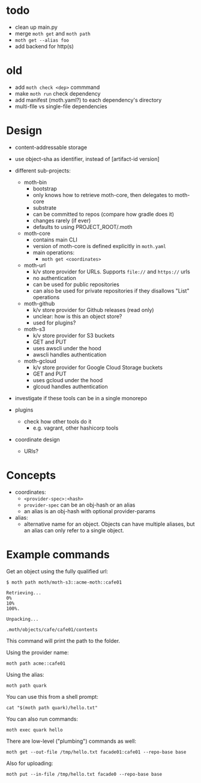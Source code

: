 # todo

- clean up main.py
- merge `moth get` and `moth path`
- `moth get --alias foo`
- add backend for http(s)

# old

- add `moth check <dep>` commmand
- make `moth run` check dependency
- add manifest (moth.yaml?) to each dependency's directory
- multi-flle vs single-file dependencies

# Design

- content-addressable storage
- use object-sha as identifier, instead of [artifact-id version]
- different sub-projects:
    - moth-bin
        - bootstrap
        - only knows how to retrieve moth-core, then delegates to moth-core
        - substrate
        - can be committed to repos (compare how gradle does it)
        - changes rarely (if ever)
        - defaults to using PROJECT_ROOT/.moth
    - moth-core
        - contains main CLI
        - version of moth-core is defined explicitly in `moth.yaml`
        - main operations:
            - `moth get <coordinates>`
    - moth-url
        - k/v store provider for URLs. Supports `file://` and `https://` urls
        - no authentication
        - can be used for public repositories
        - can also be used for private repositories if they disallows "List" operations
    - moth-github
        - k/v store provider for Github releases (read only)
        - unclear: how is this an object store?
        - used for plugins?
    - moth-s3
        - k/v store provider for S3 buckets
        - GET and PUT
        - uses awscli under the hood
        - awscli handles authentication
    - moth-gcloud
        - k/v store provider for Google Cloud Storage buckets
        - GET and PUT
        - uses gcloud under the hood
        - glcoud handles authentication
    
- investigate if these tools can be in a single monorepo
- plugins
    - check how other tools do it
        - e.g. vagrant, other hashicorp tools
- coordinate design
    - URIs?

# Concepts

- coordinates:
  - `<provider-spec>:<hash>`
  - `provider-spec` can be an obj-hash or an alias
  - an alias is an obj-hash with optional provider-params
- alias:
    - alternative name for an object. Objects can have multiple aliases, but an alias can only refer to a single object.
    
# Example commands

Get an object using the fully qualified url:

```
$ moth path moth/moth-s3::acme-moth::cafe01

Retrieving...
0%
10%
100%.

Unpacking...

.moth/objects/cafe/cafe01/contents
```

This command will print the path to the folder.

Using the provider name:

```
moth path acme::cafe01
```

Using the alias:

```
moth path quark
```

You can use this from a shell prompt:

```
cat "$(moth path quark)/hello.txt"
```

You can also run commands:

```
moth exec quark hello
```

There are low-level ("plumbing") commands as well:

```
moth get --out-file /tmp/hello.txt facade01:cafe01 --repo-base base
```

Also for uploading:

```
moth put --in-file /tmp/hello.txt facade0 --repo-base base
```
